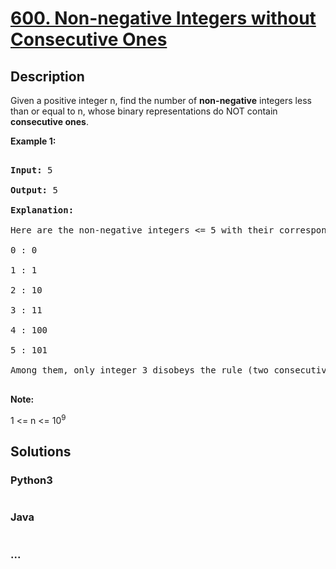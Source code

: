 # [600. Non-negative Integers without Consecutive Ones](https://leetcode.com/problems/non-negative-integers-without-consecutive-ones)

## Description
<p>Given a positive integer n, find the number of <b>non-negative</b> integers less than or equal to n, whose binary representations do NOT contain <b>consecutive ones</b>.</p>

<p><b>Example 1:</b><br />
<pre>
<b>Input:</b> 5
<b>Output:</b> 5
<b>Explanation:</b> 
Here are the non-negative integers <= 5 with their corresponding binary representations:
0 : 0
1 : 1
2 : 10
3 : 11
4 : 100
5 : 101
Among them, only integer 3 disobeys the rule (two consecutive ones) and the other 5 satisfy the rule. 
</pre>
</p>

<p><b>Note:</b>
1 <= n <= 10<sup>9</sup>
</p>



## Solutions


### Python3

```python

```

### Java

```java

```

### ...
```

```
